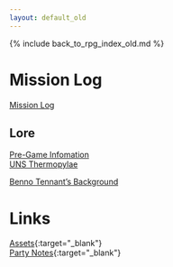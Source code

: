 ```yaml
---
layout: default_old
---
```


{% include back_to_rpg_index_old.md %}

# Mission Log

[Mission Log](MissionLog/)  

## Lore

[Pre-Game Infomation](World/PreGameInformation.html)  
[UNS Thermopylae](World/UNSThermopylae.html)  

[Benno Tennant’s Background](World/PlayerBackground_BennoTennant.html)  

# Links

[Assets](https://github.com/NightB1ade/RolePlayingGames/tree/master/Lancer/WhiskeyCompany/Assets){:target="_blank"}  
[Party Notes](https://docs.google.com/document/d/1SnFAKmAGM5Du9JjOXIg-L8Y6fNwVwuQ6-UieZH-caSE/edit){:target="_blank"}  
